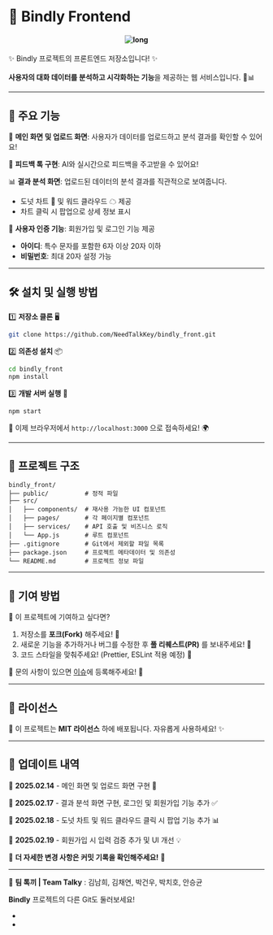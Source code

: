 # 🐇 Bindly Frontend
<h4 align="center"> 
<img src="https://github.com/user-attachments/assets/ffc1b57c-e000-4d56-b1ab-63531e3e9062" alt="long" border="0">
 </h2>
 
✨ Bindly 프로젝트의 프론트엔드 저장소입니다! ✨  
<br>
**사용자의 대화 데이터를 분석하고 시각화하는 기능**을 제공하는 웹 서비스입니다. 💬📊

---

## 🚀 주요 기능

📂 **메인 화면 및 업로드 화면**: 사용자가 데이터를 업로드하고 분석 결과를 확인할 수 있어요! 

📝 **피드백 톡 구현**:  AI와 실시간으로 피드백을 주고받을 수 있어요! 

📊 **결과 분석 화면**: 업로드된 데이터의 분석 결과를 직관적으로 보여줍니다.
   - 도넛 차트 🥯 및 워드 클라우드 ☁ 제공
   - 차트 클릭 시 팝업으로 상세 정보 표시
     
🔑 **사용자 인증 기능**: 회원가입 및 로그인 기능 제공
   - **아이디**: 특수 문자를 포함한 6자 이상 20자 이하
   - **비밀번호**: 최대 20자 설정 가능

---

## 🛠️ 설치 및 실행 방법

1️⃣ **저장소 클론** 🖥️
```bash
git clone https://github.com/NeedTalkKey/bindly_front.git
```

2️⃣ **의존성 설치** 📦
```bash
cd bindly_front
npm install
```

3️⃣ **개발 서버 실행** 🚀
```bash
npm start
```

🔗 이제 브라우저에서 `http://localhost:3000` 으로 접속하세요! 🌍

---

## 📁 프로젝트 구조

```
bindly_front/
├── public/          # 정적 파일
├── src/
│   ├── components/  # 재사용 가능한 UI 컴포넌트
│   ├── pages/       # 각 페이지별 컴포넌트
│   ├── services/    # API 호출 및 비즈니스 로직
│   └── App.js       # 루트 컴포넌트
├── .gitignore       # Git에서 제외할 파일 목록
├── package.json     # 프로젝트 메타데이터 및 의존성
└── README.md        # 프로젝트 정보 파일
```

---

## 🌱 기여 방법

🎯 이 프로젝트에 기여하고 싶다면?
1. 저장소를 **포크(Fork)** 해주세요! 🍴
2. 새로운 기능을 추가하거나 버그를 수정한 후 **풀 리퀘스트(PR)** 를 보내주세요! 🚀
3. 코드 스타일을 맞춰주세요! (Prettier, ESLint 적용 예정) 🎨

📌 문의 사항이 있으면 [이슈](https://github.com/NeedTalkKey/bindly_front/issues)에 등록해주세요! 📝

---

## 📜 라이선스

📝 이 프로젝트는 **MIT 라이선스** 하에 배포됩니다. 자유롭게 사용하세요! ✨

---

## 📆 업데이트 내역

📌 **2025.02.14** - 메인 화면 및 업로드 화면 구현 🎉

📌 **2025.02.17** - 결과 분석 화면 구현, 로그인 및 회원가입 기능 추가 ✅

📌 **2025.02.18** - 도넛 차트 및 워드 클라우드 클릭 시 팝업 기능 추가 📊

📌 **2025.02.19** - 회원가입 시 입력 검증 추가 및 UI 개선 💡

📌 **더 자세한 변경 사항은 커밋 기록을 확인해주세요!** 🧐

---
🐾 **팀 톡끼 | Team Talky** : 김남희, 김채연, 박건우, 박치호, 안승균 <br>

**Bindly** 프로젝트의 다른 Git도 둘러보세요!

- 
- 
